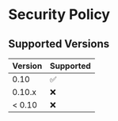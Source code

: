 # Security Policy

## Supported Versions

| Version | Supported          |
| ------- | ------------------ |
| 0.10    | :white_check_mark: |
| 0.10.x  | :x:                |
| < 0.10  | :x:                |
